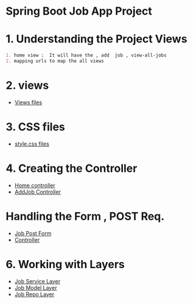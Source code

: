 #
# Spring Boot Job App Project


# 1. Understanding the Project Views

```markdown
1. home view :  It will have the , add  job , view-all-jobs 
2. mapping urls to map the all views        
```

# 2. views 
- [Views files](src/main/webapp/views)

# 3. CSS files 
- [style.css files ](src/main/webapp/style.css)

# 4. Creating the Controller 
 - [Home controller](src/main/java/com/jspring6/springjobproject/JobController.java)
 - [AddJob Controller](src/main/java/com/jspring6/springjobproject/JobController.java)

# Handling the Form , POST Req.
 - [Job Post Form ](src/main/java/com/jspring6/springjobproject/model/JobPost.java)
 - [Controller ](src/main/java/com/jspring6/springjobproject/JobController.java)

# 6. Working with Layers 

- [Job Service Layer](src/main/java/com/jspring6/springjobproject/service/JobService.java)
- [Job Model Layer](src/main/java/com/jspring6/springjobproject/model/JobPost.java)
- [Job Repo Layer ](src/main/java/com/jspring6/springjobproject/repo/JobRepo.java)